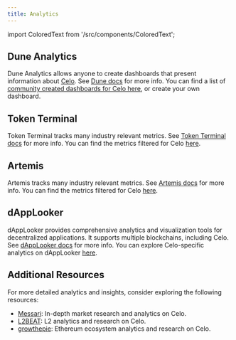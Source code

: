 ```yaml
---
title: Analytics
---
```


import ColoredText from '/src/components/ColoredText';

## Dune Analytics

Dune Analytics allows anyone to create dashboards that present information about <ColoredText>[Celo](https://dune.com/blockchains/celo)</ColoredText>. 
See [Dune docs](https://docs.dune.com/) for more info.
You can find a list of [community created dashboards for Celo here](https://dune.com/discover/content/relevant?q=blockchain%3A%27Celo%27&resource-type=dashboards), or create your own dashboard.

## Token Terminal

Token Terminal tracks many industry relevant metrics.
See [Token Terminal docs](https://docs.tokenterminal.com/) for more info.
You can find the metrics filtered for Celo <ColoredText>[here](https://tokenterminal.com/terminal/projects/celo)</ColoredText>.

## Artemis

Artemis tracks many industry relevant metrics.
See [Artemis docs](https://docs.artemis.xyz/) for more info.
You can find the metrics filtered for Celo <ColoredText>[here](https://app.artemis.xyz/project/celo)</ColoredText>.

## dAppLooker

dAppLooker provides comprehensive analytics and visualization tools for decentralized applications.
It supports multiple blockchains, including Celo.
See [dAppLooker docs](https://docs.dapplooker.com/) for more info.
You can explore Celo-specific analytics on dAppLooker <ColoredText>[here](https://dapplooker.com/analytics/celo)</ColoredText>.

## Additional Resources

For more detailed analytics and insights, consider exploring the following resources:
- <ColoredText>[Messari](https://messari.io/asset/celo)</ColoredText>: In-depth market research and analytics on Celo.
- <ColoredText>[L2BEAT](https://l2beat.com/scaling/projects/celo)</ColoredText>: L2 analytics and research on Celo.
- <ColoredText>[growthepie](https://www.growthepie.xyz/chains/celo)</ColoredText>: Ethereum ecosystem analytics and research on Celo.
